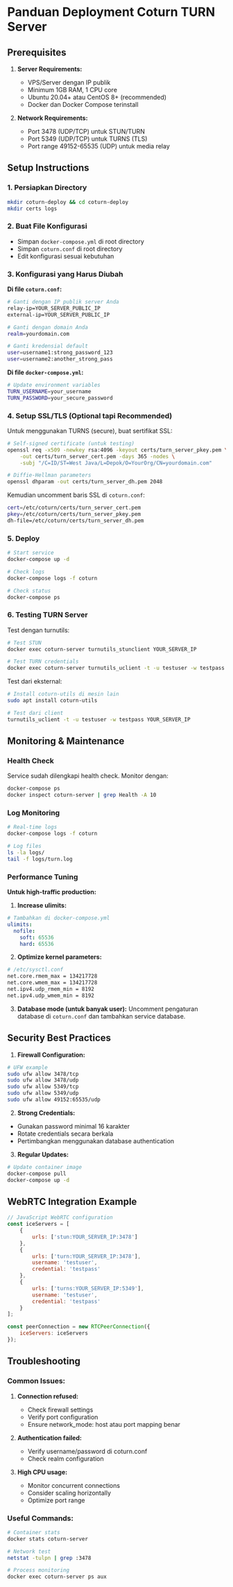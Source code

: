 # Panduan Deployment Coturn TURN Server

## Prerequisites

1. **Server Requirements:**
   - VPS/Server dengan IP publik
   - Minimum 1GB RAM, 1 CPU core
   - Ubuntu 20.04+ atau CentOS 8+ (recommended)
   - Docker dan Docker Compose terinstall

2. **Network Requirements:**
   - Port 3478 (UDP/TCP) untuk STUN/TURN
   - Port 5349 (UDP/TCP) untuk TURNS (TLS)
   - Port range 49152-65535 (UDP) untuk media relay

## Setup Instructions

### 1. Persiapkan Directory
```bash
mkdir coturn-deploy && cd coturn-deploy
mkdir certs logs
```

### 2. Buat File Konfigurasi
- Simpan `docker-compose.yml` di root directory
- Simpan `coturn.conf` di root directory
- Edit konfigurasi sesuai kebutuhan

### 3. Konfigurasi yang Harus Diubah

**Di file `coturn.conf`:**
```bash
# Ganti dengan IP publik server Anda
relay-ip=YOUR_SERVER_PUBLIC_IP
external-ip=YOUR_SERVER_PUBLIC_IP

# Ganti dengan domain Anda
realm=yourdomain.com

# Ganti kredensial default
user=username1:strong_password_123
user=username2:another_strong_pass
```

**Di file `docker-compose.yml`:**
```bash
# Update environment variables
TURN_USERNAME=your_username
TURN_PASSWORD=your_secure_password
```

### 4. Setup SSL/TLS (Optional tapi Recommended)

Untuk menggunakan TURNS (secure), buat sertifikat SSL:

```bash
# Self-signed certificate (untuk testing)
openssl req -x509 -newkey rsa:4096 -keyout certs/turn_server_pkey.pem \
    -out certs/turn_server_cert.pem -days 365 -nodes \
    -subj "/C=ID/ST=West Java/L=Depok/O=YourOrg/CN=yourdomain.com"

# Diffie-Hellman parameters
openssl dhparam -out certs/turn_server_dh.pem 2048
```

Kemudian uncomment baris SSL di `coturn.conf`:
```bash
cert=/etc/coturn/certs/turn_server_cert.pem
pkey=/etc/coturn/certs/turn_server_pkey.pem
dh-file=/etc/coturn/certs/turn_server_dh.pem
```

### 5. Deploy

```bash
# Start service
docker-compose up -d

# Check logs
docker-compose logs -f coturn

# Check status
docker-compose ps
```

### 6. Testing TURN Server

Test dengan turnutils:
```bash
# Test STUN
docker exec coturn-server turnutils_stunclient YOUR_SERVER_IP

# Test TURN credentials
docker exec coturn-server turnutils_uclient -t -u testuser -w testpass YOUR_SERVER_IP
```

Test dari eksternal:
```bash
# Install coturn-utils di mesin lain
sudo apt install coturn-utils

# Test dari client
turnutils_uclient -t -u testuser -w testpass YOUR_SERVER_IP
```

## Monitoring & Maintenance

### Health Check
Service sudah dilengkapi health check. Monitor dengan:
```bash
docker-compose ps
docker inspect coturn-server | grep Health -A 10
```

### Log Monitoring
```bash
# Real-time logs
docker-compose logs -f coturn

# Log files
ls -la logs/
tail -f logs/turn.log
```

### Performance Tuning

**Untuk high-traffic production:**

1. **Increase ulimits:**
```yaml
# Tambahkan di docker-compose.yml
ulimits:
  nofile:
    soft: 65536
    hard: 65536
```

2. **Optimize kernel parameters:**
```bash
# /etc/sysctl.conf
net.core.rmem_max = 134217728
net.core.wmem_max = 134217728
net.ipv4.udp_rmem_min = 8192
net.ipv4.udp_wmem_min = 8192
```

3. **Database mode (untuk banyak user):**
Uncomment pengaturan database di `coturn.conf` dan tambahkan service database.

## Security Best Practices

1. **Firewall Configuration:**
```bash
# UFW example
sudo ufw allow 3478/tcp
sudo ufw allow 3478/udp
sudo ufw allow 5349/tcp
sudo ufw allow 5349/udp
sudo ufw allow 49152:65535/udp
```

2. **Strong Credentials:**
- Gunakan password minimal 16 karakter
- Rotate credentials secara berkala
- Pertimbangkan menggunakan database authentication

3. **Regular Updates:**
```bash
# Update container image
docker-compose pull
docker-compose up -d
```

## WebRTC Integration Example

```javascript
// JavaScript WebRTC configuration
const iceServers = [
    {
        urls: ['stun:YOUR_SERVER_IP:3478']
    },
    {
        urls: ['turn:YOUR_SERVER_IP:3478'],
        username: 'testuser',
        credential: 'testpass'
    },
    {
        urls: ['turns:YOUR_SERVER_IP:5349'],
        username: 'testuser', 
        credential: 'testpass'
    }
];

const peerConnection = new RTCPeerConnection({
    iceServers: iceServers
});
```

## Troubleshooting

### Common Issues:

1. **Connection refused:**
   - Check firewall settings
   - Verify port configuration
   - Ensure network_mode: host atau port mapping benar

2. **Authentication failed:**
   - Verify username/password di coturn.conf
   - Check realm configuration

3. **High CPU usage:**
   - Monitor concurrent connections
   - Consider scaling horizontally
   - Optimize port range

### Useful Commands:
```bash
# Container stats
docker stats coturn-server

# Network test
netstat -tulpn | grep :3478

# Process monitoring
docker exec coturn-server ps aux
```